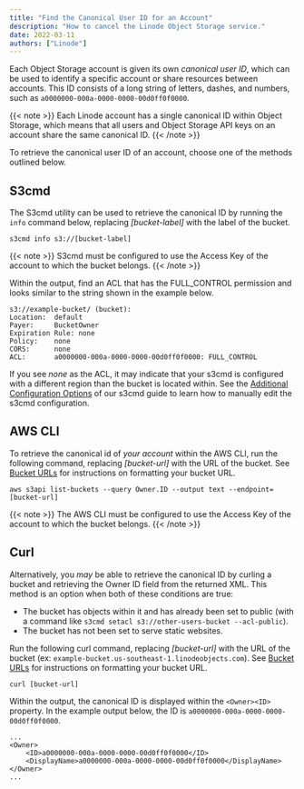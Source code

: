 ```yaml
---
title: "Find the Canonical User ID for an Account"
description: "How to cancel the Linode Object Storage service."
date: 2022-03-11
authors: ["Linode"]
---
```


Each Object Storage account is given its own *canonical user ID*, which can be used to identify a specific account or share resources between accounts. This ID consists of a long string of letters, dashes, and numbers, such as `a0000000-000a-0000-0000-00d0ff0f0000`.

{{< note >}}
Each Linode account has a single canonical ID within Object Storage, which means that all users and Object Storage API keys on an account share the same canonical ID.
{{< /note >}}

To retrieve the canonical user ID of an account, choose one of the methods outlined below.

## S3cmd

The S3cmd utility can be used to retrieve the canonical ID by running the `info` command below, replacing *[bucket-label]* with the label of the bucket.

    s3cmd info s3://[bucket-label]

{{< note >}}
S3cmd must be configured to use the Access Key of the account to which the bucket belongs.
{{< /note >}}

Within the output, find an ACL that has the FULL_CONTROL permission and looks similar to the string shown in the example below.

```output
s3://example-bucket/ (bucket):
Location:  default
Payer:     BucketOwner
Expiration Rule: none
Policy:    none
CORS:      none
ACL:       a0000000-000a-0000-0000-00d0ff0f0000: FULL_CONTROL
```

If you see *none* as the ACL, it may indicate that your s3cmd is configured with a different region than the bucket is located within. See the [Additional Configuration Options](/docs/products/storage/object-storage/guides/s3cmd/#additional-configuration-options) of our s3cmd guide to learn how to manually edit the s3cmd configuration.

## AWS CLI

To retrieve the canonical id of *your account* within the AWS CLI, run the following command, replacing *[bucket-url]* with the URL of the bucket. See [Bucket URLs](/docs/products/storage/object-storage/guides/urls/#bucket-url) for instructions on formatting your bucket URL.

    aws s3api list-buckets --query Owner.ID --output text --endpoint=[bucket-url]

{{< note >}}
The AWS CLI must be configured to use the Access Key of the account to which the bucket belongs.
{{< /note >}}

## Curl

Alternatively, you *may* be able to retrieve the canonical ID by curling a bucket and retrieving the Owner ID field from the returned XML. This method is an option when both of these conditions are true:

- The bucket has objects within it and has already been set to public (with a command like `s3cmd setacl s3://other-users-bucket --acl-public`).
- The bucket has not been set to serve static websites.

Run the following curl command, replacing *[bucket-url]* with the URL of the bucket (ex: `example-bucket.us-southeast-1.linodeobjects.com`). See [Bucket URLs](/docs/products/storage/object-storage/guides/urls/#bucket-url) for instructions on formatting your bucket URL.

    curl [bucket-url]

Within the output, the canonical ID is displayed within the `<Owner><ID>` property. In the example output below, the ID is `a0000000-000a-0000-0000-00d0ff0f0000`.

```output
...
<Owner>
    <ID>a0000000-000a-0000-0000-00d0ff0f0000</ID>
    <DisplayName>a0000000-000a-0000-0000-00d0ff0f0000</DisplayName>
</Owner>
...
```